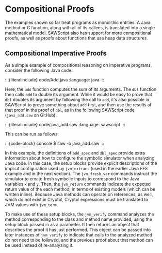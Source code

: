 # Compositional Proofs

The examples shown so far treat programs as monolithic entities. A
Java method or C function, along with all of its callees, is
translated into a single mathematical model. SAWScript also has
support for more compositional proofs, as well as proofs about
functions that use heap data structures.

## Compositional Imperative Proofs

As a simple example of compositional reasoning on imperative programs,
consider the following Java code.

:::{literalinclude} code/Add.java
:language: java
:::

Here, the `add` function computes the sum of its arguments. The `dbl`
function then calls `add` to double its argument. While it would be easy
to prove that `dbl` doubles its argument by following the call to `add`,
it's also possible in SAWScript to prove something about `add` first,
and then use the results of that proof in the proof of `dbl`, as in the
following SAWScript code (`java_add.saw` on GitHub).

:::{literalinclude} code/java_add.saw
:language: sawscript
:::

This can be run as follows:

:::{code-block} console
$ saw -b <path to directory where Java lives> java_add.saw
:::

In this example, the definitions of `add_spec` and `dbl_spec` provide
extra information about how to configure the symbolic simulator when
analyzing Java code. In this case, the setup blocks provide explicit
descriptions of the implicit configuration used by
`jvm_extract` (used in the earlier Java FFS example and in the
next section). The `jvm_fresh_var` commands instruct the simulator to
create fresh symbolic inputs to correspond to the Java variables `x` and
`y`. Then, the `jvm_return` commands indicate the expected return value
of the each method, in terms of existing models (which can be written
inline). Because Java methods can operate on references, as well, which
do not exist in Cryptol, Cryptol expressions must be translated to JVM
values with `jvm_term`.

To make use of these setup blocks, the `jvm_verify` command analyzes
the method corresponding to the class and method name provided, using
the setup block passed in as a parameter. It then returns an object
that describes the proof it has just performed. This object can be
passed into later instances of `jvm_verify` to indicate that calls to
the analyzed method do not need to be followed, and the previous proof
about that method can be used instead of re-analyzing it.
